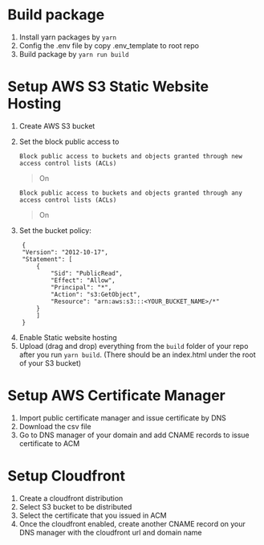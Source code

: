 # Build package
1. Install yarn packages by `yarn`
2. Config the .env file by copy .env_template to root repo
3. Build package by `yarn run build`

# Setup AWS S3 Static Website Hosting
1. Create AWS S3 bucket
2. Set the block public access to 

    `Block public access to buckets and objects granted through new access control lists (ACLs)`

     > On

    `Block public access to buckets and objects granted through any access control lists (ACLs)`

      > On
     
3. Set the bucket policy:

```
    {
    "Version": "2012-10-17",
    "Statement": [
        {
            "Sid": "PublicRead",
            "Effect": "Allow",
            "Principal": "*",
            "Action": "s3:GetObject",
            "Resource": "arn:aws:s3:::<YOUR_BUCKET_NAME>/*"
        }
        ]
    }
```
4. Enable Static website hosting
5. Upload (drag and drop) everything from the `build` folder of your repo after you run `yarn build`. (There should be an index.html under the root of your S3 bucket)

# Setup AWS Certificate Manager
1. Import public certificate manager and issue certificate by DNS
2. Download the csv file
3. Go to DNS manager of your domain and add CNAME records to issue certificate to ACM

# Setup Cloudfront
1. Create a cloudfront distribution
2. Select S3 bucket to be distributed
3. Select the certificate that you issued in ACM
4. Once the cloudfront enabled, create another CNAME record on your DNS manager with the cloudfront url and domain name
